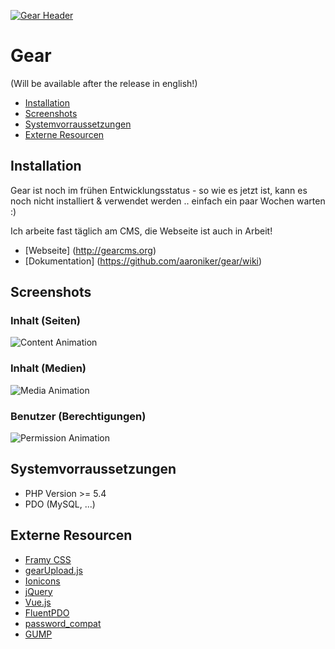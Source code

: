 [![Gear Header](https://raw.githubusercontent.com/aaroniker/gear/master/media/header.png)](http://gearcms.org/)

# Gear
(Will be available after the release in english!)

* [Installation](#installation)
* [Screenshots](#screenshots)
* [Systemvorraussetzungen](#systemvorraussetzungen)
* [Externe Resourcen](#externe-resourcen)

## Installation

Gear ist noch im frühen Entwicklungsstatus - so wie es jetzt ist, kann es noch nicht installiert & verwendet werden .. einfach ein paar Wochen warten :)

Ich arbeite fast täglich am CMS, die Webseite ist auch in Arbeit!

* [Webseite] (http://gearcms.org)
* [Dokumentation] (https://github.com/aaroniker/gear/wiki)

## Screenshots

### Inhalt (Seiten)
![Content Animation](https://raw.githubusercontent.com/aaroniker/gear/master/media/content.gif "Media Animation")
### Inhalt (Medien)
![Media Animation](https://raw.githubusercontent.com/aaroniker/gear/master/media/media.gif "Media Animation")
### Benutzer (Berechtigungen)
![Permission Animation](https://raw.githubusercontent.com/aaroniker/gear/master/media/permission.gif "Permission Animation")

## Systemvorraussetzungen

*  PHP Version >= 5.4
*  PDO (MySQL, ...)

## Externe Resourcen

* [Framy CSS](http://www.framycss.org/)
* [gearUpload.js](https://github.com/aaroniker/gear-upload)
* [Ionicons](http://ionicons.com/)
* [jQuery](https://jquery.com/)
* [Vue.js](http://vuejs.org/)
* [FluentPDO](http://lichtner.github.io/fluentpdo/)
* [password_compat](https://github.com/ircmaxell/password_compat)
* [GUMP](https://github.com/Wixel/GUMP)
